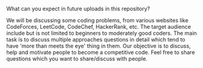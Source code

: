 What can you expect in future uploads in this repository?

We will be discussing some coding problems, from various websites like CodeForces, LeetCode, CodeChef, HackerRank, etc.
The target audience include but is not limited to beginners to moderately good coders. The main task is to discuss multiple approaches questions in detail which tend to have 'more than meets the eye' thing in them. 
Our objective is to discuss, help and motivate people to become a competitive code.
Feel free to share questions which you want to share/discuss with people.
